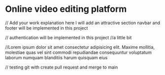 # Online video editing platform


// Add your work explanation here
I will add an attractive section
 navbar and footer will be implemented in this project

// authentication will be implemented in this project
//a little bit 


//Lorem ipsum dolor sit amet consectetur adipisicing elit. Maxime mollitia,
molestiae quas vel sint commodi repudiandae consequuntur voluptatum laborum
numquam blanditiis harum quisquam eius

// testing git with create pull request and merge to main
